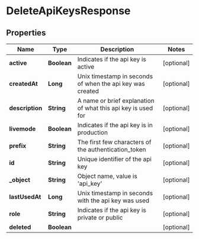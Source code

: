 

# DeleteApiKeysResponse


## Properties

| Name | Type | Description | Notes |
|------------ | ------------- | ------------- | -------------|
|**active** | **Boolean** | Indicates if the api key is active |  [optional] |
|**createdAt** | **Long** | Unix timestamp in seconds of when the api key was created |  [optional] |
|**description** | **String** | A name or brief explanation of what this api key is used for |  [optional] |
|**livemode** | **Boolean** | Indicates if the api key is in production |  [optional] |
|**prefix** | **String** | The first few characters of the authentication_token |  [optional] |
|**id** | **String** | Unique identifier of the api key |  [optional] |
|**_object** | **String** | Object name, value is &#39;api_key&#39; |  [optional] |
|**lastUsedAt** | **Long** | Unix timestamp in seconds with the api key was used |  [optional] |
|**role** | **String** | Indicates if the api key is private or public |  [optional] |
|**deleted** | **Boolean** |  |  [optional] |



